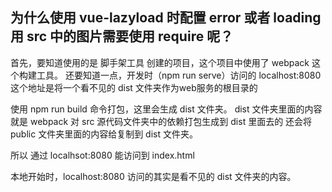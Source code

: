 ## 为什么使用 vue-lazyload 时配置 error 或者 loading 用 src 中的图片需要使用 require 呢？

首先，要知道使用的是 脚手架工具 创建的项目，这个项目中使用了 webpack 这个构建工具。
还要知道一点，开发时（npm run serve）访问的 localhost:8080 这个地址是将一个看不见的 dist 文件夹作为web服务的根目录的

使用 npm run build 命令打包，这里会生成 dist 文件夹。
dist 文件夹里面的内容就是 webpack 对 src 源代码文件夹中的依赖打包生成到 dist 里面去的
还会将 public 文件夹里面的内容给复制到 dist 文件夹。

所以 通过 localhsot:8080 能访问到 index.html

本地开始时，localhost:8080 访问的其实是看不见的 dist 文件夹的内容。
